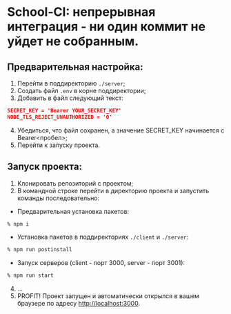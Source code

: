 # School-CI: непрерывная интеграция - ни один коммит не уйдет не собранным. 

## Предварительная настройка: 
1. Перейти в поддиректорию `./server`;
2. Создать файл `.env` в корне поддиректории;
3. Добавить в файл следующий текст:
```json
SECRET_KEY = 'Bearer YOUR_SECRET_KEY'
NODE_TLS_REJECT_UNAUTHORIZED = '0'
```
4. Убедиться, что файл сохранен, а значение SECRET_KEY начинается с Bearer<пробел>;
5. Перейти к запуску проекта.

## Запуск проекта: 
1. Клонировать репозиторий с проектом;
2. В командной строке перейти в директорию проекта и запустить команды последовательно: 
  - Предварительная установка пакетов:
```bash
% npm i
``` 
  - Установка пакетов в поддиректориях `./client` и `./server`:
```bash
% npm run postinstall
```
  - Запуск серверов (client - порт 3000, server - порт 3001):
```bash
% npm run start
```
4. ...
5. PROFIT! Проект запущен и автоматически открылся в вашем браузере по адресу [http://localhost:3000](http://localhost:3000).

